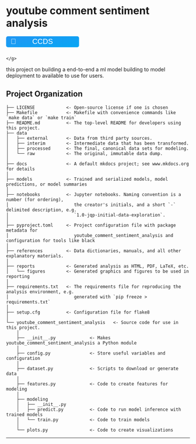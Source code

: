 # youtube comment sentiment analysis

<svg xmlns="http://www.w3.org/2000/svg" width="200" height="40" role="img" aria-label="CCDS: Project template">
    <title>CCDS: Project template</title>
    <defs>
        <linearGradient id="bgGradient" x1="0%" y1="0%" x2="100%" y2="100%">
            <stop offset="0%" stop-color="#2196F3"/>
            <stop offset="100%" stop-color="#03A9F4"/>
        </linearGradient>
        <clipPath id="r">
            <rect width="200" height="30" rx="5"/>
        </clipPath>
    </defs>
    <g clip-path="url(#r)">
        <rect width="200" height="40" fill="url(#bgGradient)"/>
    </g>
    <g fill="#fff" text-anchor="middle" font-family="Verdana,sans-serif" font-size="20">
        <text x="20" y="21"> 🤗</text>
        <text x="100" y="21">CCDS</text>

    </g>
</svg>






this project on building a end-to-end a ml model building to model deployment to available to use for users.

## Project Organization

```
├── LICENSE            <- Open-source license if one is chosen
├── Makefile           <- Makefile with convenience commands like `make data` or `make train`
├── README.md          <- The top-level README for developers using this project.
├── data
│   ├── external       <- Data from third party sources.
│   ├── interim        <- Intermediate data that has been transformed.
│   ├── processed      <- The final, canonical data sets for modeling.
│   └── raw            <- The original, immutable data dump.
│
├── docs               <- A default mkdocs project; see www.mkdocs.org for details
│
├── models             <- Trained and serialized models, model predictions, or model summaries
│
├── notebooks          <- Jupyter notebooks. Naming convention is a number (for ordering),
│                         the creator's initials, and a short `-` delimited description, e.g.
│                         `1.0-jqp-initial-data-exploration`.
│
├── pyproject.toml     <- Project configuration file with package metadata for 
│                         youtube_comment_sentiment_analysis and configuration for tools like black
│
├── references         <- Data dictionaries, manuals, and all other explanatory materials.
│
├── reports            <- Generated analysis as HTML, PDF, LaTeX, etc.
│   └── figures        <- Generated graphics and figures to be used in reporting
│
├── requirements.txt   <- The requirements file for reproducing the analysis environment, e.g.
│                         generated with `pip freeze > requirements.txt`
│
├── setup.cfg          <- Configuration file for flake8
│
└── youtube_comment_sentiment_analysis   <- Source code for use in this project.
    │
    ├── __init__.py             <- Makes youtube_comment_sentiment_analysis a Python module
    │
    ├── config.py               <- Store useful variables and configuration
    │
    ├── dataset.py              <- Scripts to download or generate data
    │
    ├── features.py             <- Code to create features for modeling
    │
    ├── modeling                
    │   ├── __init__.py 
    │   ├── predict.py          <- Code to run model inference with trained models          
    │   └── train.py            <- Code to train models
    │
    └── plots.py                <- Code to create visualizations
```

--------

